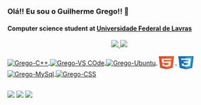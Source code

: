 ### Olá!! Eu sou o Guilherme Grego!! 👋

#### Computer science student at [Universidade Federal de Lavras](https://ufla.br/?msclkid=85d51fe2a7e011ec84421963ad9f1e48)

<div align="center">
  <a href="https://github.com/GregoSX">
  <img height="130em" src="https://github-readme-stats.vercel.app/api?username=gregosx&show_icons=true&theme=dark&include_all_commits=true&count_private=true"/>
  <img height="130em" src="https://github-readme-stats.vercel.app/api/top-langs/?username=gregosx&layout=compact&langs_count=7&theme=dark"/>
</div>
  <div style="display: inline_block"><br>
  <img align="center" alt="Grego-C++" height="30" width="40" src="https://user-images.githubusercontent.com/93603791/161054818-a84bf68b-f561-406e-a511-d9adea2ef047.png">
  <img align="center" alt="Grego-VS COde" height="40" width="40" src="https://user-images.githubusercontent.com/93603791/161054708-952f7ff2-7fee-472f-8df3-c41e19626c63.png">
  <img align="center" alt="Grego-Ubuntu" height="40" width="40" src="https://user-images.githubusercontent.com/93603791/161054584-cb52b387-8c33-4ab9-aad0-d6d778d445fc.png">
  <img align="center" alt="Grego-HTML" height="30" width="40" src="https://raw.githubusercontent.com/devicons/devicon/master/icons/html5/html5-original.svg">
  <img align="center" alt="Grego-CSS" height="30" width="40" src="https://raw.githubusercontent.com/devicons/devicon/master/icons/css3/css3-original.svg">
  <img align="center" alt="Grego-MySql" height="60" width="50" src="https://user-images.githubusercontent.com/93603791/161055375-8de9f165-ed68-4c1e-bc07-c2614e3dd29c.png">
  <img align="center" alt="Grego-CSS" height="30" width="40" src="https://user-images.githubusercontent.com/93603791/161056337-c4790a6c-158e-4e19-8123-9d68ee69726f.png">
</div>
  
 ##
  
</div>
  <a href="https://instagram.com/grego_.guilherme/" target="_blank"><img src="https://img.shields.io/badge/-Instagram-%23E4405F?style=for-the-badge&logo=instagram&logoColor=white" target="_blank"></a>
  <a href = "mailto:guilhermegrego376@gmail.com"><img src="https://img.shields.io/badge/-Gmail-%23333?style=for-the-badge&logo=gmail&logoColor=white" target="_blank"></a>
  <a href="https://www.linkedin.com/in/guilherme-grego01" target="_blank"><img src="https://img.shields.io/badge/-LinkedIn-%230077B5?style=for-the-badge&logo=linkedin&logoColor=white" target="_blank"></a> 
</div>
